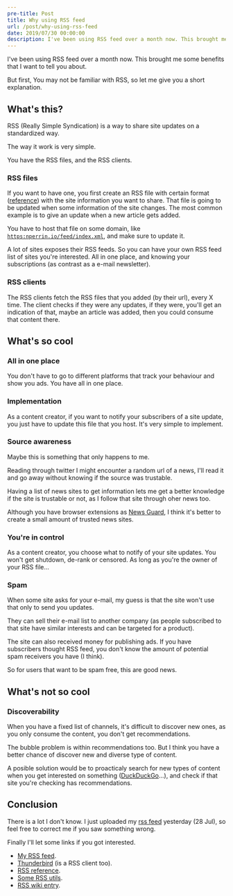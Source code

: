 ```yaml
---
pre-title: Post
title: Why using RSS feed
url: /post/why-using-rss-feed
date: 2019/07/30 00:00:00
description: I've been using RSS feed over a month now. This brought me some benefits that I want to tell you about.
---
```


I've been using RSS feed over a month now. This brought me some benefits that I want to tell you about.

But first, You may not be familiar with RSS, so let me give you a short explanation.

## What's this?

RSS (Really Simple Syndication) is a way to share site updates on a standardized way.

The way it work is very simple.

You have the RSS files, and the RSS clients.

### RSS files

If you want to have one, you first create an RSS file with certain format ([reference](https://validator.w3.org/feed/docs/rss2.html)) with the site information you want to share. That file is going to be updated when some information of the site changes. The most common example is to give an update when a new article gets added.

You have to host that file on some domain, like [`https:nperrin.io/feed/index.xml`](/feed/index.xml), and make sure to update it.

A lot of sites exposes their RSS feeds. So you can have your own RSS feed list of sites you're interested. All in one place, and knowing your subscriptions (as contrast as a e-mail newsletter).

### RSS clients

The RSS clients fetch the RSS files that you added (by their url), every X time. The client checks if they were any updates, if they were, you'll get an indication of that, maybe an article was added, then you could consume that content there.

## What's so cool

### All in one place

You don't have to go to different platforms that track your behaviour and show you ads. You have all in one place.

### Implementation

As a content creator, if you want to notify your subscribers of a site update, you just have to update this file that you host. It's very simple to implement.

### Source awareness

Maybe this is something that only happens to me.

Reading through twitter I might encounter a random url of a news, I'll read it and go away without knowing if the source was trustable.

Having a list of news sites to get information lets me get a better knowledge if the site is trustable or not, as I follow that site through oher news too.

Although you have browser extensions as [News Guard](https://www.newsguardtech.com/), I think it's better to create a small amount of trusted news sites.

### You're in control

As a content creator, you choose what to notify of your site updates. You won't get shutdown, de-rank or censored. As long as you're the owner of your RSS file...

### Spam

When some site asks for your e-mail, my guess is that the site won't use that only to send you updates.

They can sell their e-mail list to another company (as people subscribed to that site have similar interests and can be targeted for a product).

The site can also received money for publishing ads. If you have subscribers thought RSS feed, you don't know the amount of potential spam receivers you have (I think).

So for users that want to be spam free, this are good news.

## What's not so cool

### Discoverability

When you have a fixed list of channels, it's difficult to discover new ones, as you only consume the content, you don't get recommendations.

The bubble problem is within recommendations too. But I think you have a better chance of discover new and diverse type of content.

A posible solution would be to proacticaly search for new types of content when you get interested on something ([DuckDuckGo](https://duckduckgo.com)...), and check if that site you're checking has recommendations.

## Conclusion

There is a lot I don't know. I just uploaded my [rss feed](/feed/index.xml) yesterday (28 Jul), so feel free to correct me if you saw something wrong.

Finally I'll let some links if you got interested.

- [My RSS feed](/feed/index.xml).
- [Thunderbird](https://www.thunderbird.net/en-US/thunderbird/all/) (is a RSS client too).
- [RSS reference](https://validator.w3.org/feed/docs/rss2.html).
- [Some RSS utils](https://github.com/NormanPerrin/utils/tree/master/rss).
- [RSS wiki entry](https://en.wikipedia.org/wiki/RSS).

